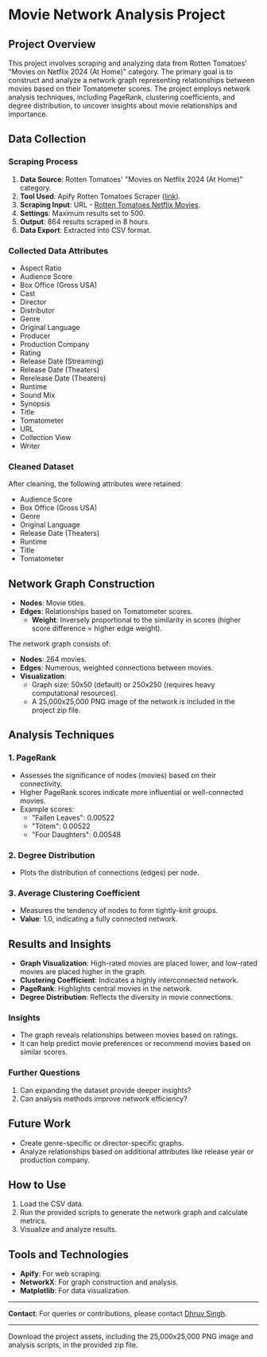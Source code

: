# Movie Network Analysis Project

## Project Overview

This project involves scraping and analyzing data from Rotten Tomatoes' "Movies on Netflix 2024 (At Home)" category. The primary goal is to construct and analyze a network graph representing relationships between movies based on their Tomatometer scores. The project employs network analysis techniques, including PageRank, clustering coefficients, and degree distribution, to uncover insights about movie relationships and importance.

## Data Collection

### Scraping Process

1. **Data Source**: Rotten Tomatoes' "Movies on Netflix 2024 (At Home)" category.
2. **Tool Used**: Apify Rotten Tomatoes Scraper ([link](https://apify.com/rado.ch/rotten-tomatoes-scraper)).
3. **Scraping Input**: URL - [Rotten Tomatoes Netflix Movies](https://www.rottentomatoes.com/browse/movies_at_home/affiliates\:netflix?page=5).
4. **Settings**: Maximum results set to 500.
5. **Output**: 864 results scraped in 8 hours.
6. **Data Export**: Extracted into CSV format.

### Collected Data Attributes

- Aspect Ratio
- Audience Score
- Box Office (Gross USA)
- Cast
- Director
- Distributor
- Genre
- Original Language
- Producer
- Production Company
- Rating
- Release Date (Streaming)
- Release Date (Theaters)
- Rerelease Date (Theaters)
- Runtime
- Sound Mix
- Synopsis
- Title
- Tomatometer
- URL
- Collection View
- Writer

### Cleaned Dataset

After cleaning, the following attributes were retained:

- Audience Score
- Box Office (Gross USA)
- Genre
- Original Language
- Release Date (Theaters)
- Runtime
- Title
- Tomatometer

## Network Graph Construction

- **Nodes**: Movie titles.
- **Edges**: Relationships based on Tomatometer scores.
  - **Weight**: Inversely proportional to the similarity in scores (higher score difference = higher edge weight).

The network graph consists of:

- **Nodes**: 264 movies.
- **Edges**: Numerous, weighted connections between movies.
- **Visualization**:
  - Graph size: 50x50 (default) or 250x250 (requires heavy computational resources).
  - A 25,000x25,000 PNG image of the network is included in the project zip file.

## Analysis Techniques

### 1. PageRank

- Assesses the significance of nodes (movies) based on their connectivity.
- Higher PageRank scores indicate more influential or well-connected movies.
- Example scores:
  - "Fallen Leaves": 0.00522
  - "Tótem": 0.00522
  - "Four Daughters": 0.00548

### 2. Degree Distribution

- Plots the distribution of connections (edges) per node.

### 3. Average Clustering Coefficient

- Measures the tendency of nodes to form tightly-knit groups.
- **Value**: 1.0, indicating a fully connected network.

## Results and Insights

- **Graph Visualization**: High-rated movies are placed lower, and low-rated movies are placed higher in the graph.
- **Clustering Coefficient**: Indicates a highly interconnected network.
- **PageRank**: Highlights central movies in the network.
- **Degree Distribution**: Reflects the diversity in movie connections.

### Insights

- The graph reveals relationships between movies based on ratings.
- It can help predict movie preferences or recommend movies based on similar scores.

### Further Questions

1. Can expanding the dataset provide deeper insights?
2. Can analysis methods improve network efficiency?

## Future Work

- Create genre-specific or director-specific graphs.
- Analyze relationships based on additional attributes like release year or production company.

## How to Use

1. Load the CSV data.
2. Run the provided scripts to generate the network graph and calculate metrics.
3. Visualize and analyze results.

## Tools and Technologies

- **Apify**: For web scraping.
- **NetworkX**: For graph construction and analysis.
- **Matplotlib**: For data visualization.

---

**Contact**: For queries or contributions, please contact [Dhruv Singh](mailto\:dsingh28@hawk.iit.edu).

---

Download the project assets, including the 25,000x25,000 PNG image and analysis scripts, in the provided zip file.